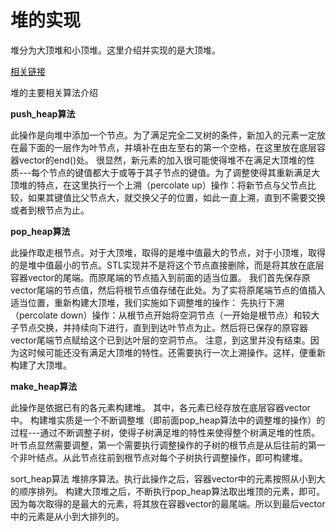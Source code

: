# 堆的实现 #

堆分为大顶堆和小顶堆。这里介绍并实现的是大顶堆。

[相关链接](http://blog.csdn.net/xiajun07061225/article/details/8553808)

堆的主要相关算法介绍

**push_heap算法**

此操作是向堆中添加一个节点。为了满足完全二叉树的条件，新加入的元素一定放在最下面的一层作为叶节点，并填补在由左至右的第一个空格，在这里放在底层容器vector的end()处。
很显然，新元素的加入很可能使得堆不在满足大顶堆的性质---每个节点的键值都大于或等于其子节点的键值。为了调整使得其重新满足大顶堆的特点，在这里执行一个上溯（percolate up）操作：将新节点与父节点比较，如果其键值比父节点大，就交换父子的位置，如此一直上溯，直到不需要交换或者到根节点为止。

**pop_heap算法**

此操作取走根节点。对于大顶堆，取得的是堆中值最大的节点，对于小顶堆，取得的是堆中值最小的节点。STL实现并不是将这个节点直接删除，而是将其放在底层容器vector的尾端。而原尾端的节点插入到前面的适当位置。
我们首先保存原vector尾端的节点值，然后将根节点值存储在此处。为了实将原尾端节点的值插入适当位置，重新构建大顶堆，我们实施如下调整堆的操作：
先执行下溯（percolate down）操作：从根节点开始将空洞节点（一开始是根节点）和较大子节点交换，并持续向下进行，直到到达叶节点为止。然后将已保存的原容器vector尾端节点赋给这个已到达叶层的空洞节点。
注意，到这里并没有结束。因为这时候可能还没有满足大顶堆的特性。还需要执行一次上溯操作。这样，便重新构建了大顶堆。

**make_heap算法**

此操作是依据已有的各元素构建堆。
其中，各元素已经存放在底层容器vector中。
构建堆实质是一个不断调整堆（即前面pop_heap算法中的调整堆的操作）的过程---通过不断调整子树，使得子树满足堆的特性来使得整个树满足堆的性质。
叶节点显然需要调整，第一个需要执行调整操作的子树的根节点是从后往前的第一个非叶结点。从此节点往前到根节点对每个子树执行调整操作，即可构建堆。

sort_heap算法
堆排序算法。执行此操作之后，容器vector中的元素按照从小到大的顺序排列。
构建大顶堆之后，不断执行pop_heap算法取出堆顶的元素，即可。因为每次取得的是最大的元素，将其放在容器vector的最尾端。所以到最后vector中的元素是从小到大排列的。